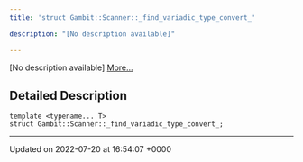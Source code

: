 ```yaml
---
title: 'struct Gambit::Scanner::_find_variadic_type_convert_'

description: "[No description available]"

---
```









[No description available] [More...](#detailed-description)

## Detailed Description

```
template <typename... T>
struct Gambit::Scanner::_find_variadic_type_convert_;
```

-------------------------------

Updated on 2022-07-20 at 16:54:07 +0000